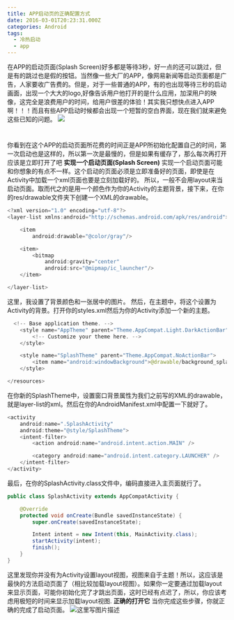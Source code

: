 ```yaml
---
title: APP启动页的正确配置方式
date: 2016-03-01T20:23:31.000Z
categories: Android
tags:
  - 冷热启动
  - app
---
```


在APP的启动页面(Splash Screen)好多都是等待3秒，好一点的还可以跳过，但是有的跳过也是假的按钮。当然像一些大厂的APP，像网易新闻等启动页面都是广告，人家要收广告费的。但是，对于一些普通的APP，有的也出现等待三秒的启动画面，出现一个大大的logo,好像告诉用户他打开的是什么应用，加深用户的映像，这完全是浪费用户的时间，给用户很差的体验！其实我只想快点进入APP啊！！！而且有些APP启动时候都会出现一个短暂的空白界面，现在我们就来避免这些已知的问题。 ![](http://olivyw4lw.bkt.clouddn.com/YourStory-consumer-internet-mobile-app-1.png)

# <!-- more -->

你看到在这个APP的启动页面所花费的时间正是APP所初始化配置自己的时间，第一次启动也是这样的，所以第一次是最慢的，但是如果有缓存了，那么每次再打开应该是立即打开了吧 **实现一个启动页面(Splash Screen)** 实现一个启动页面可能和你想象的有点不一样。这个启动的页面必须是立即准备好的页面，即使是在Activity中加载一个xml页面也要是立刻加载好的。 所以，一般不会用layout来当启动页面。取而代之的是用一个颜色作为你的Activity的主题背景，接下来，在你的res/drawable文件夹下创建一个XML的drawable。

```java
<?xml version="1.0" encoding="utf-8"?>
<layer-list xmlns:android="http://schemas.android.com/apk/res/android">

    <item
        android:drawable="@color/gray"/>

    <item>
        <bitmap
            android:gravity="center"
            android:src="@mipmap/ic_launcher"/>
    </item>

</layer-list>
```

这里，我设置了背景颜色和一张居中的图片。 然后，在主题中，将这个设置为Activity的背景。打开你的styles.xml然后为你的Activity添加一个新的主题。

```java
  <!-- Base application theme. -->
    <style name="AppTheme" parent="Theme.AppCompat.Light.DarkActionBar">
        <!-- Customize your theme here. -->
    </style>

    <style name="SplashTheme" parent="Theme.AppCompat.NoActionBar">
        <item name="android:windowBackground">@drawable/background_splash</item>
    </style>

</resources>
```

在你新的SplashTheme中，设置窗口背景属性为我们之前写的XML的drawable，就是layer-list的xml。然后在你的AndroidManifest.xml中配置一下就好了。

```java
<activity
    android:name=".SplashActivity"
    android:theme="@style/SplashTheme">
    <intent-filter>
        <action android:name="android.intent.action.MAIN" />

        <category android:name="android.intent.category.LAUNCHER" />
    </intent-filter>
</activity>
```

最后，在你的SplashActivity.class文件中，编码直接进入主页面就行了。

```java
public class SplashActivity extends AppCompatActivity {

    @Override
    protected void onCreate(Bundle savedInstanceState) {
        super.onCreate(savedInstanceState);

        Intent intent = new Intent(this, MainActivity.class);
        startActivity(intent);
        finish();
    }
}
```

这里发现你并没有为Activity设置layout视图，视图来自于主题！所以，这应该是最快的方法启动页面了（相比较加载layout视图）。如果你一定要通过加载layout来显示页面，可能你初始化完了才跳出页面，这时已经有点迟了，所以，你应该考虑用极短的时间来显示加载layout视图. **正确的打开它** 当你完成这些步骤，你就正确的完成了启动页面。 ![这里写图片描述](http://img.blog.csdn.net/20151210222140337)

